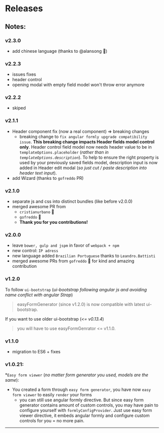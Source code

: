 # Releases

## Notes:

### v2.3.0

- add chinese language (thanks to @alansong :clap:)

### v2.2.3

- issues fixes
 - header control 
 - opening modal with empty field model won't throw error anymore

### v2.2.2

 - skiped

### v2.1.1

- Header component fix (now a real component) => breaking changes
  - breaking change to `fix angular formly upgrade compatibility issue`. **This breaking change impacts Header fields model control only**. Header control field model now needs header value to be in `templateOptions.placeholder` (*rather than in `templateOptions.description`*). To help to ensure the right property is used by your previously saved fields model, description input is now added in Header edit modal (*so just cut / paste description into header text input*).
- add Wizard (thanks to `gofreddo` PR)


### v2.1.0
- separate js and css into distinct bundles (like before v2.0.0)
- merged awesome PR from
  - `cristianurbano` :clap:
  - `gofreddo` :clap:
  - **Thank you for you contributions!**

### v2.0.0
- leave `bower, gulp and jspm` in favor of `webpack + npm`
- new control: `IP adress`
- new language added `Brazilian Portuguese` thanks to `Leandro.Battisti`
- merged awesome PRs from `gofreddo` :clap: for kind and amazing contribution

### v1.2.0

To follow `ui-bootstrap` (*ui-bootstrap following angular js and avoiding name conflict with angular Strap*)
> easyFormGenerator (since v1.2.0) is now compatible with latest ui-bootstrap.

If you want to use older ui-bootstrap (*<= v0.13.4*)

> you will have to use easyFormGenrator <= v1.1.0.

### v1.1.0

- migration to ES6 + fixes

### v1.0.21:

*`Easy form viewer` (*no matter form generator you used, models are the same*):

- You created a form through `easy form generator`, you have now `easy form viewer` to easily `render` your forms
  - you can still use angular formly directive. But since easy form generator contains amount of custom controls, you may have pain to configure yourself with `formlyConfigProvider`. Just use easy form viewer directive, it embeds angular formly and configure custom controls for you = no more pain.  
______
